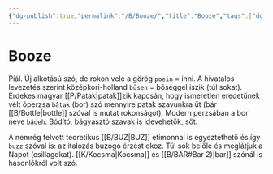 ```yaml
---
{"dg-publish":true,"permalink":"/B/Booze/","title":"Booze","tags":["dg_uploaded"],"created":"2023-11-21T09:37","updated":"2023-12-03T08:02"}
---
```



# Booze

Piál. Új alkotású szó, de rokon vele a görög `poein` = inni. A hivatalos levezetés szerint középkori-holland `būsen` = bőséggel iszik (túl sokat).  
Érdekes magyar [[P/Patak\|patak]]zik kapcsán, hogy ismeretlen eredetűnek vélt óperzsa `bâtak` (bor) szó mennyire patak szavunkra üt (bár [[B/Bottle\|bottle]] szóval is mutat rokonságot). Modern perzsában a bor neve `bâdeh`. Bódító, bágyasztó szavak is idevehetők, sőt.  

A nemrég felvett teoretikus [[B/BUZ\|BUZ]] etimonnal is egyeztethető és így `buzz` szóval is: az italozás buzogó érzést okoz. Túl sok belőle és meglátjuk a Napot (csillagokat). [[K/Kocsma\|Kocsma]] és [[B/BAR#Bar 2)\|bar]] szónál is hasonlókról volt szó.  